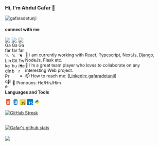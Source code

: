 ### Hi, I'm Abdul Gafar 👋

<p align="left"> <img src="https://komarev.com/ghpvc/?username=gafaradetunji&label=Views&color=blue&style=plastic" alt="gafaradetunji" /> </p>

#### connect with me

<a href="https://www.linkedin.com/in/abdul-gafar-akinsemoyin-64450a235">
  <img align="left" alt="Gafar's LinkedIn Profile" width="22px" src="https://cdn.jsdelivr.net/npm/simple-icons@v3/icons/linkedin.svg" />
</a>
<a href="https://github.com/gafaradetunji">
  <img align="left" alt="Gafar's Github" width="22px" src="https://cdn.jsdelivr.net/npm/simple-icons@v3/icons/github.svg" />
</a>

<a href="https://twitter.com/gafar_adetunji">
  <img align="left" alt="Gafar's Twitter" width="22px" src="https://cdn.jsdelivr.net/npm/simple-icons@v3/icons/twitter.svg" />
</a>

<br/>
<br/>

- 💨 I am currently working with React, Typescript, NextJs, Django, NodeJs, Flask etc.
- 👯 I’m a great team player who loves to collaborate on any interesting Web project.
- 📫 How to reach me: [[Linkedin: gafaradetunji](https://www.linkedin.com/in/abdul-gafar-akinsemoyin-64450a235)]
- 🙂 Pronouns: He/His/Him

**Languages and Tools**

<code><img height="20" src="https://raw.githubusercontent.com/github/explore/80688e429a7d4ef2fca1e82350fe8e3517d3494d/topics/html/html.png"></code>
<code><img height="20" src="https://raw.githubusercontent.com/github/explore/80688e429a7d4ef2fca1e82350fe8e3517d3494d/topics/css/css.png"></code>
<code><img height="20" src="https://raw.githubusercontent.com/github/explore/80688e429a7d4ef2fca1e82350fe8e3517d3494d/topics/javascript/javascript.png"></code>
<code><img height="20" src="https://raw.githubusercontent.com/github/explore/80688e429a7d4ef2fca1e82350fe8e3517d3494d/topics/typescript/typescript.png"></code>
<code><img height="20" src="https://raw.githubusercontent.com/github/explore/80688e429a7d4ef2fca1e82350fe8e3517d3494d/topics/python/python.png"></code>

[![GitHub Streak](https://github-readme-streak-stats.herokuapp.com?user=gafaradetunji&theme=nightowl&border_radius=5&mode=weekly)](https://git.io/streak-stats)

<br/>

<div>
  <a href="https://github.com/gafaradetunji">
 <img align="center" src="https://github-readme-stats.vercel.app/api?username=gafaradetunji&theme=nightowl&show_icons=true&line_height=27&count_private=true" alt="Gafar's github stats"/>
</a>
</div>

<br/>

<a href="https://github.com/gafaradetunji">
  <img align="center" src="https://github-readme-stats.vercel.app/api/top-langs/?username=gafaradetunji&theme=nightowl&hide_langs_below=1" />
</a>
